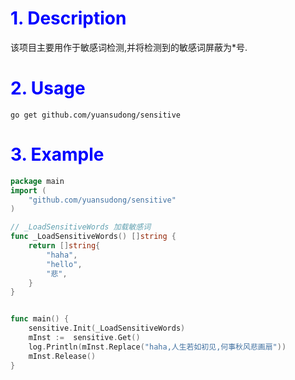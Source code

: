 <h1 style="color:blue">
    1.	Description
</h1>

该项目主要用作于敏感词检测,并将检测到的敏感词屏蔽为*号.

<h1 style="color:blue">
    2.	Usage
</h1>

```shell
go get github.com/yuansudong/sensitive
```

<h1 style="color:blue">
    3.	Example
</h1>



```go
package main
import (
	"github.com/yuansudong/sensitive"
)

// _LoadSensitiveWords 加载敏感词
func _LoadSensitiveWords() []string {
    return []string{
        "haha",
        "hello",
        "悲",
    }
}


func main() {
    sensitive.Init(_LoadSensitiveWords)
    mInst :=  sensitive.Get()
    log.Println(mInst.Replace("haha,人生若如初见,何事秋风悲画扇"))
    mInst.Release()
}

```







